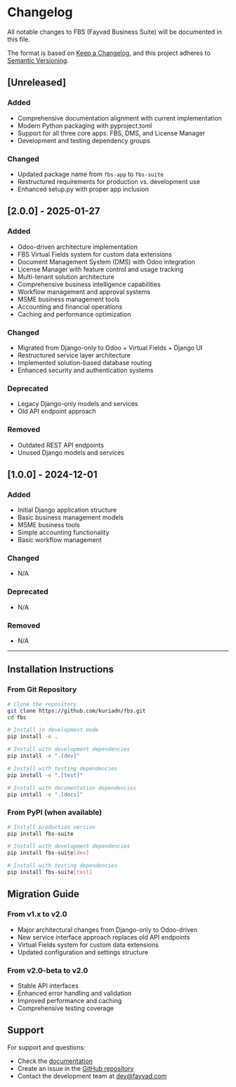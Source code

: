 # Changelog

All notable changes to FBS (Fayvad Business Suite) will be documented in this file.

The format is based on [Keep a Changelog](https://keepachangelog.com/en/1.0.0/),
and this project adheres to [Semantic Versioning](https://semver.org/spec/v2.0.0.html).

## [Unreleased]

### Added
- Comprehensive documentation alignment with current implementation
- Modern Python packaging with pyproject.toml
- Support for all three core apps: FBS, DMS, and License Manager
- Development and testing dependency groups

### Changed
- Updated package name from `fbs-app` to `fbs-suite`
- Restructured requirements for production vs. development use
- Enhanced setup.py with proper app inclusion

## [2.0.0] - 2025-01-27

### Added
- Odoo-driven architecture implementation
- FBS Virtual Fields system for custom data extensions
- Document Management System (DMS) with Odoo integration
- License Manager with feature control and usage tracking
- Multi-tenant solution architecture
- Comprehensive business intelligence capabilities
- Workflow management and approval systems
- MSME business management tools
- Accounting and financial operations
- Caching and performance optimization

### Changed
- Migrated from Django-only to Odoo + Virtual Fields + Django UI
- Restructured service layer architecture
- Implemented solution-based database routing
- Enhanced security and authentication systems

### Deprecated
- Legacy Django-only models and services
- Old API endpoint approach

### Removed
- Outdated REST API endpoints
- Unused Django models and services

## [1.0.0] - 2024-12-01

### Added
- Initial Django application structure
- Basic business management models
- MSME business tools
- Simple accounting functionality
- Basic workflow management

### Changed
- N/A

### Deprecated
- N/A

### Removed
- N/A

---

## Installation Instructions

### From Git Repository
```bash
# Clone the repository
git clone https://github.com/kuriadn/fbs.git
cd fbs

# Install in development mode
pip install -e .

# Install with development dependencies
pip install -e ".[dev]"

# Install with testing dependencies
pip install -e ".[test]"

# Install with documentation dependencies
pip install -e ".[docs]"
```

### From PyPI (when available)
```bash
# Install production version
pip install fbs-suite

# Install with development dependencies
pip install fbs-suite[dev]

# Install with testing dependencies
pip install fbs-suite[test]
```

## Migration Guide

### From v1.x to v2.0
- Major architectural changes from Django-only to Odoo-driven
- New service interface approach replaces old API endpoints
- Virtual Fields system for custom data extensions
- Updated configuration and settings structure

### From v2.0-beta to v2.0
- Stable API interfaces
- Enhanced error handling and validation
- Improved performance and caching
- Comprehensive testing coverage

## Support

For support and questions:
- Check the [documentation](https://github.com/kuriadn/fbs/tree/main/docs)
- Create an issue in the [GitHub repository](https://github.com/kuriadn/fbs/issues)
- Contact the development team at dev@fayvad.com
